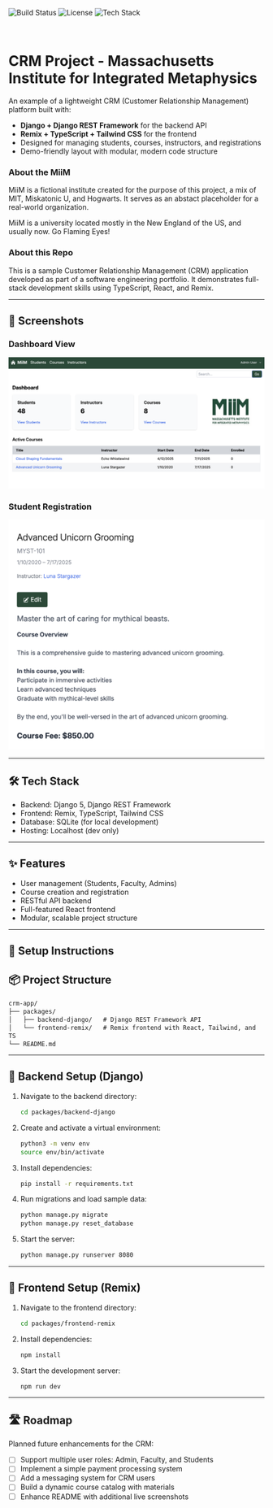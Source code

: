 ![Build Status](https://img.shields.io/github/actions/workflow/status/radcliffetech/crm-app/backend-ci.yml?branch=main)
![License](https://img.shields.io/github/license/radcliffetech/crm-app)
![Tech Stack](https://img.shields.io/badge/stack-Remix%20%7C%20Django%20%7C%20PostgreSQL-blue)

<br/>

# CRM Project - Massachusetts Institute for Integrated Metaphysics

An example of a lightweight CRM (Customer Relationship Management) platform built with:

- **Django + Django REST Framework** for the backend API
- **Remix + TypeScript + Tailwind CSS** for the frontend
- Designed for managing students, courses, instructors, and registrations
- Demo-friendly layout with modular, modern code structure

### About the MiiM

MiiM is a fictional institute created for the purpose of this project, a mix of MIT, Miskatonic U, and Hogwarts. It serves as an abstact placeholder for a real-world organization. 

MiiM is a university located mostly in the New England of the US, and usually now. Go Flaming Eyes!

### About this Repo

This is a sample Customer Relationship Management (CRM) application developed as part of a software engineering portfolio. It demonstrates full-stack development skills using TypeScript, React, and Remix.

---

## 📸 Screenshots

### Dashboard View
![Dashboard Screenshot](./public/images/miim-1.png)

### Student Registration
![Student Registration Screenshot](./public/images/miim-2.png)


---

## 🛠️ Tech Stack

- Backend: Django 5, Django REST Framework
- Frontend: Remix, TypeScript, Tailwind CSS
- Database: SQLite (for local development)
- Hosting: Localhost (dev only)

---

## ✨ Features

- User management (Students, Faculty, Admins)
- Course creation and registration
- RESTful API backend
- Full-featured React frontend
- Modular, scalable project structure

---

## 🚀 Setup Instructions

## 📦 Project Structure

```
crm-app/
├── packages/
│   ├── backend-django/   # Django REST Framework API 
│   └── frontend-remix/   # Remix frontend with React, Tailwind, and TS
└── README.md             
```

---

## 🧱 Backend Setup (Django)

1. Navigate to the backend directory:
   ```bash
   cd packages/backend-django
   ```

2. Create and activate a virtual environment:
   ```bash
   python3 -m venv env
   source env/bin/activate
   ```

3. Install dependencies:
   ```bash
   pip install -r requirements.txt
   ```

4. Run migrations and load sample data:
   ```bash
   python manage.py migrate
   python manage.py reset_database
   ```

5. Start the server:
   ```bash
   python manage.py runserver 8080
   ```

---

## 🎨 Frontend Setup (Remix)

1. Navigate to the frontend directory:
   ```bash
   cd packages/frontend-remix
   ```

2. Install dependencies:
   ```bash
   npm install
   ```

3. Start the development server:
   ```bash
   npm run dev
   ```

---

## 🛣️ Roadmap

Planned future enhancements for the CRM:

- [ ] Support multiple user roles: Admin, Faculty, and Students
- [ ] Implement a simple payment processing system
- [ ] Add a messaging system for CRM users
- [ ] Build a dynamic course catalog with materials
- [ ] Enhance README with additional live screenshots
